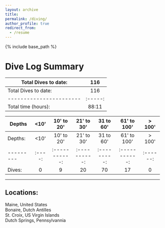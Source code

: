 ```yaml
---
layout: archive
title: 
permalink: /diving/
author_profile: true
redirect_from:
  - /resume
---
```


{% include base_path %}

# Dive Log Summary

| Total Dives to date:  |	116   |
|-----------------------|:-----:|
| Total Dives to date:  |	116   |
|-----------------------|:-----:|
| Total time (hours):   | 88:11 |


| Depths  |	<10' |	10' to 20' | 21' to 30' |	31 to 60' |	61' to 100' |	> 100' |
|---------|:----:|:-----------:|:----------:|:---------:|:-----------:|:------:|
| Depths: |	<10' |	10' to 20' | 21' to 30' |	31 to 60' |	61' to 100' |	> 100' |
|---------|:----:|:-----------:|:----------:|:---------:|:-----------:|:------:|
| Dives:  |		0	 |  9	         | 20         |  70	      | 17	        | 0	     |

*****************************************

## Locations:
Maine, United States  
Bonaire, Dutch Antilles  
St. Croix, US Virgin Islands  
Dutch Springs, Pennsylvannia  

